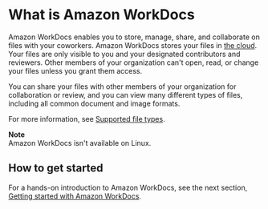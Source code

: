 # What is Amazon WorkDocs<a name="what_is"></a>

Amazon WorkDocs enables you to store, manage, share, and collaborate on files with your coworkers\. Amazon WorkDocs stores your files in [the cloud](https://aws.amazon.com/what-is-cloud-computing/)\. Your files are only visible to you and your designated contributors and reviewers\. Other members of your organization can't open, read, or change your files unless you grant them access\.

You can share your files with other members of your organization for collaboration or review, and you can view many different types of files, including all common document and image formats\. 

For more information, see [Supported file types](file-types.md)\.

**Note**  
Amazon WorkDocs isn't available on Linux\.

## How to get started<a name="starting"></a>

For a hands\-on introduction to Amazon WorkDocs, see the next section, [Getting started with Amazon WorkDocs](getting_started.md)\.